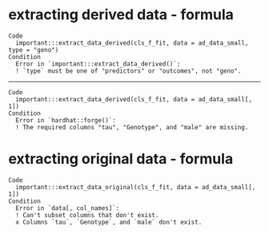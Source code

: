 # extracting derived data - formula

    Code
      important:::extract_data_derived(cls_f_fit, data = ad_data_small, type = "geno")
    Condition
      Error in `important:::extract_data_derived()`:
      ! `type` must be one of "predictors" or "outcomes", not "geno".

---

    Code
      important:::extract_data_derived(cls_f_fit, data = ad_data_small[, 1])
    Condition
      Error in `hardhat::forge()`:
      ! The required columns "tau", "Genotype", and "male" are missing.

# extracting original data - formula

    Code
      important:::extract_data_original(cls_f_fit, data = ad_data_small[, 1])
    Condition
      Error in `data[, col_names]`:
      ! Can't subset columns that don't exist.
      x Columns `tau`, `Genotype`, and `male` don't exist.


